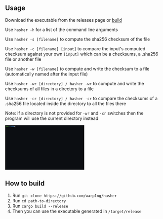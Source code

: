 ## Usage
Download the executable from the releases page or [build](#building-instructions)

Use `hasher -h` for a list of the command line arguments

Use `hasher -s [filename]` to compute the sha256 checksum of the file

Use `hasher -c [filename] [input]` to compare the input's computed checksum against your own `[input]` which can be a checksums, a .sha256 file or another file

Use `hasher -w [filename]` to compute and write the checksum to a file (automatically named after the input file)

Use `hasher -wr [directory] / hasher -wr` to compute and write the checksums of all files in a directory to a file

Use `hasher -cr [directory] / hasher -cr` to compare the checksums of a .sha256 file located inside the directory to all the files there

Note: if a directory is not provided for `-wr` and `-cr` switches then the program will use the current directory instead

<img src="./assets/demo.webp" alt="demo" style="zoom: 25%;" />

## How to build <a name="building-instructions"></a>
1. Run `git clone https://github.com/warp1ng/hasher`
2. Run `cd path-to-directory`
3. Run `cargo build --release`
4. Then you can use the executable generated in `/target/release`